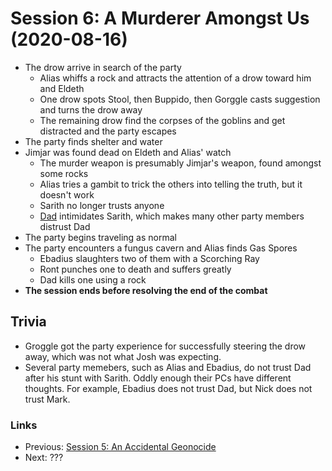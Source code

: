 # Session 6: A Murderer Amongst Us (2020-08-16)
* The drow arrive in search of the party
    * Alias whiffs a rock and attracts the attention of a drow toward him and Eldeth
    * One drow spots Stool, then Buppido, then Gorggle casts suggestion and turns the drow away
    * The remaining drow find the corpses of the goblins and get distracted and the party escapes
* The party finds shelter and water
* Jimjar was found dead on Eldeth and Alias' watch
    * The murder weapon is presumably Jimjar's weapon, found amongst some rocks
    * Alias tries a gambit to trick the others into telling the truth, but it doesn't work
    * Sarith no longer trusts anyone
    * [Dad](../../characters/pcs/dad.md) intimidates Sarith, which makes many other party members distrust Dad
* The party begins traveling as normal
* The party encounters a fungus cavern and Alias finds Gas Spores
    * Ebadius slaughters two of them with a Scorching Ray
    * Ront punches one to death and suffers greatly
    * Dad kills one using a rock
* **The session ends before resolving the end of the combat**

## Trivia
* Groggle got the party experience for successfully steering the drow away, which was not what Josh was expecting.
* Several party memebers, such as Alias and Ebadius, do not trust Dad after his stunt with Sarith. Oddly enough their PCs have different thoughts. For example, Ebadius does not trust Dad, but Nick does not trust Mark.

### Links
* Previous: [Session 5: An Accidental Geonocide](session5-2020-07-26.md)
* Next: ???
